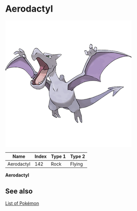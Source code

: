 # Aerodactyl


![Aerodactyl](images/142.png)

| **Name** | **Index** | **Type 1** | **Type 2** |
|----|----|----|----|
| Aerodactyl | 142 | Rock | Flying  |

**Aerodactyl** 

## See also

[List of Pokémon](../pokemon.md)
